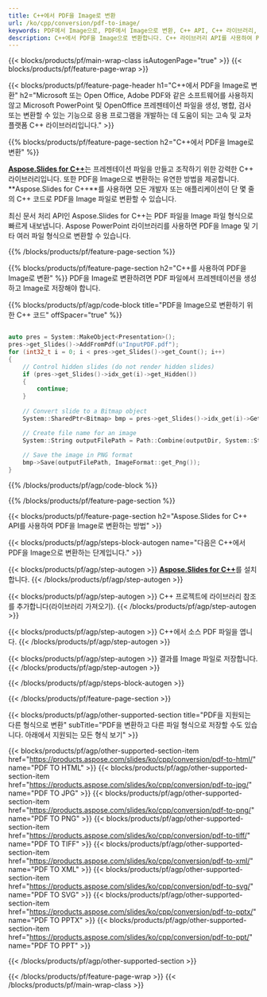 ```yaml
---
title: C++에서 PDF을 Image로 변환
url: /ko/cpp/conversion/pdf-to-image/
keywords: PDF에서 Image으로, PDF에서 Image으로 변환, C++ API, C++ 라이브러리, PDF, Image
description: C++에서 PDF을 Image으로 변환합니다. C++ 라이브러리 API를 사용하여 PDF 파일을 Image 파일로 변환
---
```


{{< blocks/products/pf/main-wrap-class isAutogenPage="true" >}}
{{< blocks/products/pf/feature-page-wrap >}}

{{< blocks/products/pf/feature-page-header h1="C++에서 PDF을 Image로 변환" h2="Microsoft 또는 Open Office, Adobe PDF와 같은 소프트웨어를 사용하지 않고 Microsoft PowerPoint 및 OpenOffice 프레젠테이션 파일을 생성, 병합, 검사 또는 변환할 수 있는 기능으로 응용 프로그램을 개발하는 데 도움이 되는 고속 및 교차 플랫폼 C++ 라이브러리입니다." >}}

{{% blocks/products/pf/feature-page-section h2="C++에서 PDF을 Image로 변환" %}}

[**Aspose.Slides for C++**](https://products.aspose.com/slides/ko/cpp/)는 프레젠테이션 파일을 만들고 조작하기 위한 강력한 C++ 라이브러리입니다. 또한 PDF을 Image으로 변환하는 유연한 방법을 제공합니다. **Aspose.Slides for C++**를 사용하면 모든 개발자 또는 애플리케이션이 단 몇 줄의 C++ 코드로 PDF을 Image 파일로 변환할 수 있습니다.

최신 문서 처리 API인 Aspose.Slides for C++는 PDF 파일을 Image 파일 형식으로 빠르게 내보냅니다. Aspose PowerPoint 라이브러리를 사용하면 PDF을 Image 및 기타 여러 파일 형식으로 변환할 수 있습니다.

{{% /blocks/products/pf/feature-page-section %}}

{{% blocks/products/pf/feature-page-section  h2="C++를 사용하여 PDF을 Image로 변환" %}}
PDF을 Image로 변환하려면 PDF 파일에서 프레젠테이션을 생성하고 Image로 저장해야 합니다.

{{% blocks/products/pf/agp/code-block title="PDF을 Image으로 변환하기 위한 C++ 코드" offSpacer="true" %}}

```cpp

auto pres = System::MakeObject<Presentation>();
pres->get_Slides()->AddFromPdf(u"InputPDF.pdf");
for (int32_t i = 0; i < pres->get_Slides()->get_Count(); i++)
{
    // Control hidden slides (do not render hidden slides)
    if (pres->get_Slides()->idx_get(i)->get_Hidden())
    {
        continue;
    }
    
    // Convert slide to a Bitmap object
    System::SharedPtr<Bitmap> bmp = pres->get_Slides()->idx_get(i)->GetThumbnail(2.f, 2.f);

    // Create file name for an image
    System::String outputFilePath = Path::Combine(outputDir, System::String(u"Slide_") + i + u".png");
    
    // Save the image in PNG format
    bmp->Save(outputFilePath, ImageFormat::get_Png());
}

```


{{% /blocks/products/pf/agp/code-block %}}

{{% /blocks/products/pf/feature-page-section %}}

{{< blocks/products/pf/feature-page-section  h2="Aspose.Slides for C++ API를 사용하여 PDF을 Image로 변환하는 방법" >}}

{{< blocks/products/pf/agp/steps-block-autogen name="다음은 C++에서 PDF을 Image으로 변환하는 단계입니다." >}}

{{< blocks/products/pf/agp/step-autogen >}}
[**Aspose.Slides for C++**](https://products.aspose.com/slides/ko/cpp/)를 설치합니다.
{{< /blocks/products/pf/agp/step-autogen >}}

{{< blocks/products/pf/agp/step-autogen >}}
C++ 프로젝트에 라이브러리 참조를 추가합니다(라이브러리 가져오기).
{{< /blocks/products/pf/agp/step-autogen >}}

{{< blocks/products/pf/agp/step-autogen >}}
C++에서 소스 PDF 파일을 엽니다.
{{< /blocks/products/pf/agp/step-autogen >}}

{{< blocks/products/pf/agp/step-autogen >}}
결과를 Image 파일로 저장합니다.
{{< /blocks/products/pf/agp/step-autogen >}}

{{< /blocks/products/pf/agp/steps-block-autogen >}}

{{< /blocks/products/pf/feature-page-section >}}

{{< blocks/products/pf/agp/other-supported-section title="PDF을 지원되는 다른 형식으로 변환" subTitle="PDF을 변환하고 다른 파일 형식으로 저장할 수도 있습니다. 아래에서 지원되는 모든 형식 보기" >}}

{{< blocks/products/pf/agp/other-supported-section-item href="https://products.aspose.com/slides/ko/cpp/conversion/pdf-to-html/" name="PDF TO HTML" >}}
{{< blocks/products/pf/agp/other-supported-section-item href="https://products.aspose.com/slides/ko/cpp/conversion/pdf-to-jpg/" name="PDF TO JPG" >}}
{{< blocks/products/pf/agp/other-supported-section-item href="https://products.aspose.com/slides/ko/cpp/conversion/pdf-to-png/" name="PDF TO PNG" >}}
{{< blocks/products/pf/agp/other-supported-section-item href="https://products.aspose.com/slides/ko/cpp/conversion/pdf-to-tiff/" name="PDF TO TIFF" >}}
{{< blocks/products/pf/agp/other-supported-section-item href="https://products.aspose.com/slides/ko/cpp/conversion/pdf-to-xml/" name="PDF TO XML" >}}
{{< blocks/products/pf/agp/other-supported-section-item href="https://products.aspose.com/slides/ko/cpp/conversion/pdf-to-svg/" name="PDF TO SVG" >}}
{{< blocks/products/pf/agp/other-supported-section-item href="https://products.aspose.com/slides/ko/cpp/conversion/pdf-to-pptx/" name="PDF TO PPTX" >}}
{{< blocks/products/pf/agp/other-supported-section-item href="https://products.aspose.com/slides/ko/cpp/conversion/pdf-to-ppt/" name="PDF TO PPT" >}}


{{< /blocks/products/pf/agp/other-supported-section >}}

{{< /blocks/products/pf/feature-page-wrap >}}
{{< /blocks/products/pf/main-wrap-class >}}